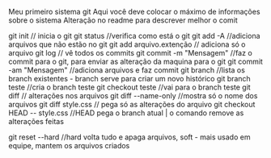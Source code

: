 Meu primeiro sistema git
Aqui você deve colocar o máximo de informações sobre o sistema
Alteração no readme para descrever melhor o comit

git init // inicia o git
git status //verifica como está o git
git add -A //adiciona arquivos que não estão no git
git add arquivo.extenção // adiciona só o arquivo
git log // vê todos os commits
git commit -m "Mensagem" //faz o commit para o git, para enviar as alteração da maquina para o git
git commit -am "Mensagem" //adiciona arquivos e faz commit
git branch //lista os branch existentes - branch serve para criar um novo histórico
git branch teste //cria o branch teste
git checkout teste //vai para o branch teste
git diff // alterações nos arquivos
git diff --name-only //mostra só o nome dos arquivos
git diff style.css // pega só as alterações do arquivo
git checkout HEAD -- style.css //HEAD pega o branch atual | o comando remove as alterações feitas

git reset --hard //hard volta tudo e apaga arquivos, soft - mais usado em equipe, mantem os arquivos criados